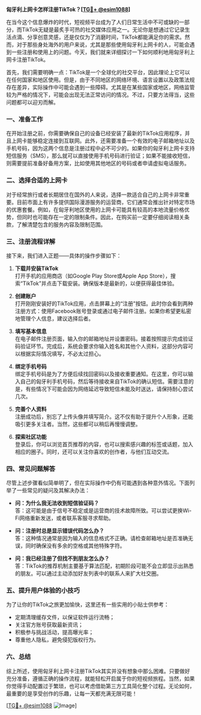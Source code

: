 **匈牙利上网卡怎样注册TikTok？[[TG💪+ @esim1088](https://t.me/s/esim1088)]**

在当今这个信息爆炸的时代，短视频平台成为了人们日常生活中不可或缺的一部分，而TikTok无疑是最炙手可热的社交媒体应用之一。无论你是想通过它记录生活点滴、分享创意灵感，还是仅仅为了消磨时间，TikTok都能满足你的需求。然而，对于那些身处海外的用户来说，尤其是那些使用匈牙利上网卡的人，可能会遇到一些注册和使用上的问题。今天，我们就来详细探讨一下如何顺利地用匈牙利上网卡注册TikTok。

首先，我们需要明确一点：TikTok是一个全球化的社交平台，因此理论上它可以在任何国家和地区使用。但是，由于不同地区的网络环境、语言设置以及政策法规存在差异，实际操作中可能会遇到一些障碍。尤其是在某些国家或地区，网络监管较为严格的情况下，可能会出现无法正常访问的情况。不过，只要方法得当，这些问题都可以迎刃而解。

### **一、准备工作**

在开始注册之前，你需要确保自己的设备已经安装了最新的TikTok应用程序，并且上网卡能够稳定连接到互联网。此外，还需要准备一个有效的电子邮箱地址以及手机号码，因为这两个信息是注册过程中必不可少的。如果你的匈牙利上网卡支持短信服务（SMS），那么就可以直接使用手机号码进行验证；如果不能接收短信，则需要提前准备好备用方案，比如使用其他地区的号码或者申请虚拟电话服务。

### **二、选择合适的上网卡**

对于经常旅行或者长期居住在国外的人来说，选择一款适合自己的上网卡非常重要。目前市面上有许多提供国际漫游服务的运营商，它们通常会推出针对特定市场的优惠套餐。例如，在匈牙利地区使用的上网卡可能具有较高的本地流量价格优势，但同时也可能存在一定的限制条件。因此，在购买前一定要仔细阅读相关条款，了解清楚包含的服务内容及限制范围。

### **三、注册流程详解**

接下来，我们进入正题——具体的操作步骤如下：

1. **下载并安装TikTok**  
   打开手机的应用商店（如Google Play Store或Apple App Store），搜索“TikTok”并点击下载安装。确保版本是最新的，以便获得最佳体验。

2. **创建账户**  
   打开刚刚安装好的TikTok应用，点击屏幕上的“注册”按钮。此时你会看到两种注册方式：使用Facebook账号登录或通过电子邮件注册。如果你希望更私密地管理个人信息，建议选择后者。

3. **填写基本信息**  
   在电子邮件注册页面，输入你的邮箱地址并设置密码。接着按照提示完成验证码验证环节。完成后，系统会要求你输入姓名和其他个人资料，这部分内容可以根据实际情况填写，不必太过担心。

4. **绑定手机号码**  
   绑定手机号码是为了方便后续找回密码以及接收重要通知。在这里，你可以输入自己的匈牙利手机号码，然后等待接收来自TikTok的确认短信。需要注意的是，有些情况下可能会因为网络延迟导致短信未能及时送达，请保持耐心尝试几次。

5. **完善个人资料**  
   注册成功后，别忘了上传头像并填写简介。这不仅有助于提升个人形象，还能吸引更多关注者。当然，这些都可以稍后再慢慢调整。

6. **探索社区功能**  
   登录后，你可以浏览首页推荐的内容，也可以搜索感兴趣的标签或话题，加入相应的圈子。同时，还可以关注你喜欢的创作者，与他们互动交流。

### **四、常见问题解答**

尽管上述步骤看似简单明了，但在实际操作中仍有可能遇到各种意外情况。下面列举了一些常见的疑问及其解决办法：

- **问：为什么我无法收到短信验证码？**  
  答：这可能是由于信号不稳定或是运营商的技术故障所致。可以尝试更换Wi-Fi网络重新发送，或者联系客服寻求帮助。

- **问：注册时总是显示错误代码怎么办？**  
  答：这种情况通常是因为输入的信息格式不正确。请检查邮箱地址是否准确无误，同时确保没有多余的空格或其他特殊字符。

- **问：我已经注册了但找不到朋友怎么办？**  
  答：TikTok的推荐机制主要基于算法匹配，初期阶段可能不会立即显示出熟悉的朋友。可以通过主动添加好友列表中的联系人来扩大社交圈。

### **五、提升用户体验的小技巧**

为了让你的TikTok之旅更加愉快，这里还有一些实用的小贴士供参考：

- 定期清理缓存文件，以保证软件运行流畅；
- 关注官方账号获取最新资讯；
- 积极参与挑战活动，提高曝光率；
- 尊重他人隐私，避免侵犯版权行为。

### **六、总结**

综上所述，使用匈牙利上网卡注册TikTok其实并没有想象中那么困难。只要做好充分准备，遵循正确的操作流程，就能轻松开启属于你的短视频旅程。当然，如果你觉得手动配置过于繁琐，也可以考虑借助第三方工具简化整个过程。无论如何，最重要的是享受创作的乐趣，让每一天都充满无限可能！

[[TG💪+ @esim1088](https://t.me/s/esim1088) ![Image](https://i.postimg.cc/4NQfJmqS/Snipaste-2025-05-13-00-14-12.png)]